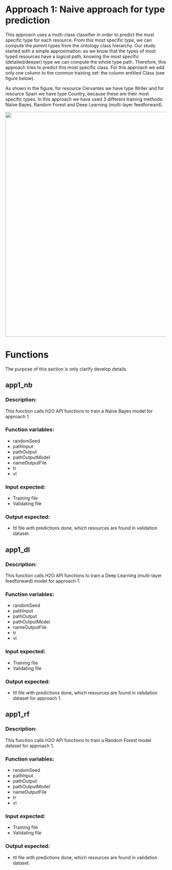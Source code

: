 # Approach 1: Naive approach for type prediction
This approach uses a multi-class classifier in order to predict the most specific
type for each resource. From this most specific type, we can compute the *parent*
types from the ontology class hierarchy.
Our study started with a simple approximation: as we know that the types of most typed resources have a
*logical* path, knowing the most specific (detailed/deeper) type we can compute
the whole type path. Therefore, this approach tries to predict this most specific
class. For this approach we add only one column to the
common training set: the column entitled Class (see figure below). 

As shown in the figure, for resource Cervantes we have type Writer and for resource Spain we have type Country, because
these are their most specific types.
In this approach we have used 3 different training methods: Naïve Bayes, Random Forest and Deep Learning (multi-layer feedforward).

<img src="http://es-ta.linkeddata.es/app1training_v2.png" width="700">

# Functions
The purpose of this section is only clarify develop details.

## app1_nb 
### Description:
This function calls H2O API functions to train a Naïve Bayes model for approach 1.
### Function variables:
* randomSeed
* pathInput
* pathOutput
* pathOutputModel
* nameOutputFile
* tr
* vl
### Input expected:
* Training file
* Validating file
### Output expected:
* ttl file with predictions done, which resources are found in validation dataset.

## app1_dl 
### Description:
This function calls H2O API functions to train a Deep Learning (multi-layer feedforward) model for approach 1.
### Function variables:
* randomSeed
* pathInput
* pathOutput
* pathOutputModel
* nameOutputFile
* tr
* vl
### Input expected:
* Training file
* Validating file
### Output expected:
* ttl file with predictions done, which resources are found in validation dataset for approach 1.

## app1_rf 
### Description:
This function calls H2O API functions to train a Random Forest model dataset for approach 1.
### Function variables:
* randomSeed
* pathInput
* pathOutput
* pathOutputModel
* nameOutputFile
* tr
* vl
### Input expected:
* Training file
* Validating file
### Output expected:
* ttl file with predictions done, which resources are found in validation dataset.

